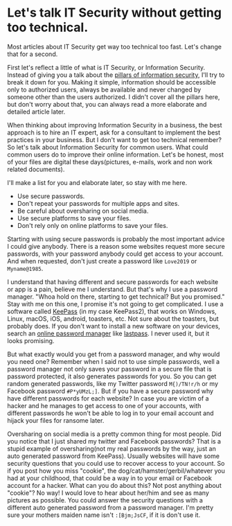 # Let's talk IT Security without getting too technical.

Most articles about IT Security get way too technical too fast. Let's change that for a second.

First let's reflect a little of what is IT Security, or Information Security. Instead of giving you a talk about the [pillars of information security](https://www.siaonline.org/what-are-the-5-pillars-of-information-security/), I'll try to break it down for you. Making it simple, information should be accessible only to authorized users, always be available and never changed by someone other than the users authorized. I didn't cover all the pillars here, but don't worry about that, you can always read a more elaborate and detailed article later.

When thinking about improving Information Security in a business, the best approach is to hire an IT expert, ask for a consultant to implement the best practices in your business. But I don't want to get too technical remember? So let's talk about Information Security for common users. What could common users do to improve their online information. Let's be honest, most of your files are digital these days(pictures, e-mails, work and non work related documents).

I'll make a list for you and elaborate later, so stay with me here.

* Use secure passwords.
* Don't repeat your passwords for multiple apps and sites.
* Be careful about oversharing on social media.
* Use secure platforms to save your files.
* Don't rely only on online platforms to save your files.

Starting with using secure passwords is probably the most important advice I could give anybody. There is a reason some websites request more secure passwords, with your password anybody could get access to your account. And when requested, don't just create a password like `Love2019` or `Myname@1985`.

I understand that having different and secure passwords for each website or app is a pain, believe me I understand. But that's why I use a password manager. "Whoa hold on there, starting to get technical? But you promised." Stay with me on this one, I promise it's not going to get complicated. I use a software called [KeePass](https://keepass.info/) (in my case KeePass2), that works on Windows, Linux, macOS, iOS, android, toasters, etc. Not sure about the toasters, but probably does. If you don't want to install a new software on your devices, search an [online password manager](https://duckduckgo.com/?q=online+password+manager&t=lm&atb=v1-1&ia=web) like [lastpass](https://www.lastpass.com/pricing). I never used it, but it looks promising.

But what exactly would you get from a password manager, and why would you need one? Remember when I said not to use simple passwords, well a password manager not only saves your password in a secure file that is password protected, it also generates passwords for you. So you can get random generated passwords, like my Twitter password `M{)/TN!r/h` or my Facebook password `#P*yUMzL;]`. But if you have a secure password why have different passwords for each website? In case you are victim of a hacker and he manages to get access to one of your accounts, with different passwords he won't be able to log in to your email account and hijack your files for ransome later.

Oversharing on social media is a pretty common thing for most people. Did you notice that I just shared my twitter and Facebook passwords? That is a stupid example of oversharing(not my real passwords by the way, just an auto generated password from KeePass). Usually websites will have some security questions that you could use to recover access to your account. So if you post how you miss "cookie", the dog/cat/hamster/gerbil/whatever you had at your childhood, that could be a way in to your email or Facebook account for a hacker. What can you do about this? Not post anything about "cookie"? No way! I would love to hear about her/him and see as many pictures as possible. You could answer the security questions with a different auto generated password from a password manager. I'm pretty sure your mothers maiden name isn't `:[Bjm;JsCF`, if it is don't use it.
